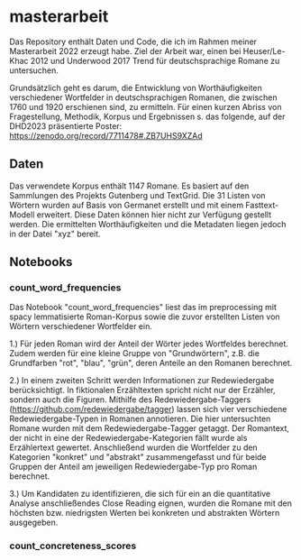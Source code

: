 # masterarbeit

Das Repository enthält Daten und Code, die ich im Rahmen meiner Masterarbeit 2022 erzeugt habe. Ziel der Arbeit war, einen bei Heuser/Le-Khac 2012 und Underwood 2017 Trend für deutschsprachige Romane zu untersuchen.

Grundsätzlich geht es darum, die Entwicklung von Worthäufigkeiten verschiedener Wortfelder in deutschsprachigen Romanen, die zwischen 1760 und 1920 erschienen sind, zu ermitteln.
Für einen kurzen Abriss von Fragestellung, Methodik, Korpus und Ergebnissen s. das folgende, auf der DHD2023 präsentierte Poster:
https://zenodo.org/record/7711478#.ZB7UHS9XZAd

## Daten

Das verwendete Korpus enthält 1147 Romane. Es basiert auf den Sammlungen des Projekts Gutenberg und TextGrid. Die 31 Listen von Wörtern wurden auf Basis von Germanet erstellt und mit einem Fasttext-Modell erweitert. Diese Daten können hier nicht zur Verfügung gestellt werden. Die ermittelten Worthäufigkeiten und die Metadaten liegen jedoch in der Datei "xyz" bereit.

## Notebooks

### count_word_frequencies

Das Notebook "count_word_frequencies" liest das im preprocessing mit spacy lemmatisierte Roman-Korpus sowie die zuvor erstellten Listen von Wörtern verschiedener Wortfelder ein.

1.) Für jeden Roman wird der  Anteil der Wörter jedes Wortfeldes berechnet. Zudem werden für eine kleine Gruppe von "Grundwörtern", z.B. die Grundfarben "rot", "blau", "grün", deren Anteile an den Romanen berechnet.

2.) In einem zweiten Schritt werden Informationen zur Redewiedergabe berücksichtigt. In fiktionalen Erzähltexten spricht nicht nur der Erzähler, sondern auch die Figuren. Mithilfe des Redewiedergabe-Taggers (https://github.com/redewiedergabe/tagger) lassen sich vier verschiedene Redewiedergabe-Typen in Romanen annotieren. Die hier untersuchten Romane wurden mit dem Redewiedergabe-Tagger getaggt. Der Romantext, der nicht in eine der Redewiedergabe-Kategorien fällt wurde als Erzählertext gewertet. Anschließend wurden die Wortfelder zu den Kategorien "konkret" und "abstrakt" zusammengefasst und für beide Gruppen der Anteil am jeweiligen Redewiedergabe-Typ pro Roman berechnet. 

3.) Um Kandidaten zu identifizieren, die sich für ein an die quantitative Analyse anschließendes Close Reading eignen, wurden die Romane mit den höchsten bzw. niedrigsten Werten bei konkreten und abstrakten Wörtern ausgegeben.

### count_concreteness_scores



